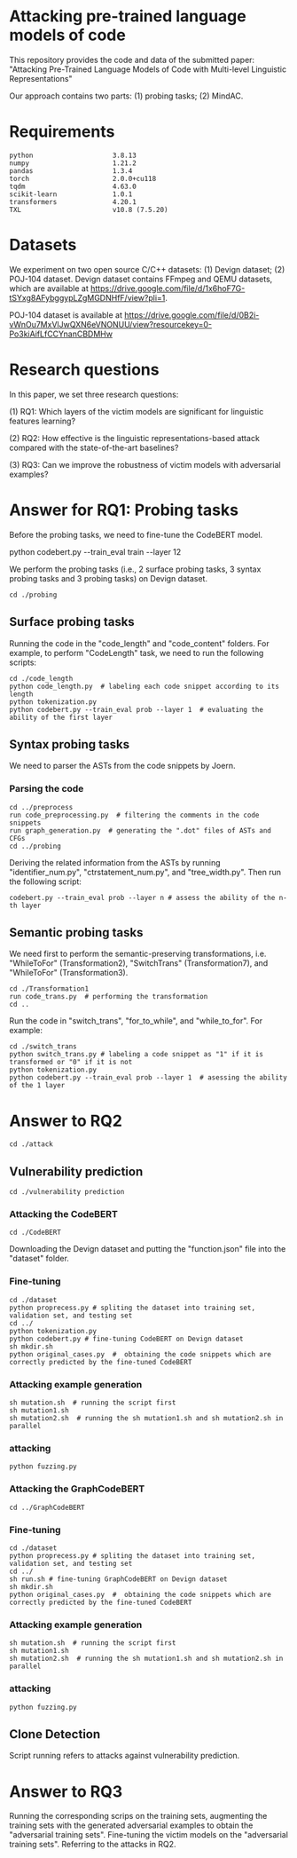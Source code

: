 # Attacking pre-trained language models of code
This repository provides the code and data of the submitted paper: "Attacking Pre-Trained Language Models of Code with Multi-level Linguistic Representations"

Our approach contains two parts: (1) probing tasks; (2) MindAC.

# Requirements
```
python                    3.8.13
numpy                     1.21.2
pandas                    1.3.4
torch                     2.0.0+cu118
tqdm                      4.63.0
scikit-learn              1.0.1
transformers              4.20.1
TXL                       v10.8 (7.5.20) 
```

# Datasets
We experiment on two open source C/C++ datasets: (1) Devign dataset; (2) POJ-104 dataset.
Devign dataset contains FFmpeg and QEMU datasets, which are available at https://drive.google.com/file/d/1x6hoF7G-tSYxg8AFybggypLZgMGDNHfF/view?pli=1.

POJ-104 dataset is available at https://drive.google.com/file/d/0B2i-vWnOu7MxVlJwQXN6eVNONUU/view?resourcekey=0-Po3kiAifLfCCYnanCBDMHw

# Research questions

In this paper, we set three research questions: 

(1) RQ1: Which layers of the victim models are significant for linguistic features learning?

(2) RQ2: How effective is the linguistic representations-based attack compared with the state-of-the-art baselines?

(3) RQ3: Can we improve the robustness of victim models with adversarial examples?

# Answer for RQ1: Probing tasks
Before the probing tasks, we need to fine-tune the CodeBERT model.

python codebert.py --train_eval train --layer 12

We perform the probing tasks (i.e., 2 surface probing tasks, 3 syntax probing tasks and 3 probing tasks) on Devign dataset.

```
cd ./probing
```

## Surface probing tasks
Running the code in the "code_length" and "code_content" folders. For example, to perform "CodeLength" task, we need to run the following scripts:

```
cd ./code_length
python code_length.py  # labeling each code snippet according to its length
python tokenization.py  
python codebert.py --train_eval prob --layer 1  # evaluating the ability of the first layer
```

## Syntax probing tasks
We need to parser the ASTs from the code snippets by Joern.

### Parsing the code
```
cd ../preprocess
run code_preprocessing.py  # filtering the comments in the code snippets
run graph_generation.py  # generating the ".dot" files of ASTs and CFGs
cd ../probing
```

Deriving the related information from the ASTs by running "identifier_num.py", "ctrstatement_num.py", and "tree_width.py". Then run the following script:

```
codebert.py --train_eval prob --layer n # assess the ability of the n-th layer
```

## Semantic probing tasks
We need first to perform the semantic-preserving transformations, i.e. "WhileToFor" (Transformation2), "SwitchTrans" (Transformation7), and "WhileToFor" (Transformation3). 

```
cd ./Transformation1
run code_trans.py  # performing the transformation
cd ..
```

Run the code in "switch_trans", "for_to_while", and "while_to_for". For example:

```
cd ./switch_trans
python switch_trans.py # labeling a code snippet as "1" if it is transformed or "0" if it is not
python tokenization.py
python codebert.py --train_eval prob --layer 1  # asessing the ability of the 1 layer
```

# Answer to RQ2
```
cd ./attack
```

## Vulnerability prediction
```
cd ./vulnerability prediction
```
### Attacking the CodeBERT
```
cd ./CodeBERT
```
Downloading the Devign dataset and putting the "function.json" file into the "dataset" folder.

### Fine-tuning
```
cd ./dataset
python proprecess.py # spliting the dataset into training set, validation set, and testing set
cd ../
python tokenization.py
python codebert.py # fine-tuning CodeBERT on Devign dataset
sh mkdir.sh
python original_cases.py  #  obtaining the code snippets which are correctly predicted by the fine-tuned CodeBERT
```
### Attacking example generation
```
sh mutation.sh  # running the script first
sh mutation1.sh
sh mutation2.sh  # running the sh mutation1.sh and sh mutation2.sh in parallel
```
### attacking
```
python fuzzing.py
```

### Attacking the GraphCodeBERT
```
cd ../GraphCodeBERT
```

### Fine-tuning
```
cd ./dataset
python proprecess.py # spliting the dataset into training set, validation set, and testing set
cd ../
sh run.sh # fine-tuning GraphCodeBERT on Devign dataset
sh mkdir.sh
python original_cases.py  #  obtaining the code snippets which are correctly predicted by the fine-tuned CodeBERT
```
### Attacking example generation
```
sh mutation.sh  # running the script first
sh mutation1.sh
sh mutation2.sh  # running the sh mutation1.sh and sh mutation2.sh in parallel
```
### attacking
```
python fuzzing.py
```

## Clone Detection
Script running refers to attacks against vulnerability prediction.

# Answer to RQ3
Running the corresponding scrips on the training sets, augmenting the training sets with the generated adversarial examples to obtain the "adversarial training sets". Fine-tuning the victim models on the "adversarial training sets". Referring to the attacks in RQ2.
